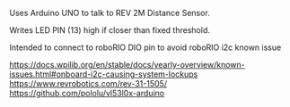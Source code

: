 Uses Arduino UNO to talk to REV 2M Distance Sensor.

Writes LED PIN (13) high if closer than fixed threshold.

Intended to connect to roboRIO DIO pin to avoid roboRIO i2c known issue

https://docs.wpilib.org/en/stable/docs/yearly-overview/known-issues.html#onboard-i2c-causing-system-lockups
https://www.revrobotics.com/rev-31-1505/
https://github.com/pololu/vl53l0x-arduino 
